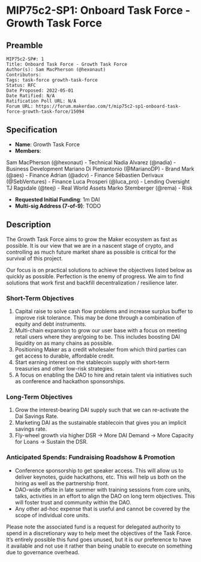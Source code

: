 # MIP75c2-SP1: Onboard Task Force - Growth Task Force

## Preamble

```
MIP75c2-SP#: 1
Title: Onboard Task Force - Growth Task Force
Author(s): Sam MacPherson (@hexonaut)
Contributors:
Tags: task-force growth-task-force
Status: RFC
Date Proposed: 2022-05-01
Date Ratified: N/A
Ratification Poll URL: N/A
Forum URL: https://forum.makerdao.com/t/mip75c2-sp1-onboard-task-force-growth-task-force/15094
```

## Specification

- **Name**: Growth Task Force
- **Members**:

Sam MacPherson (@hexonaut) - Technical
Nadia Alvarez (@nadia) - Business Development
Mariano Di Pietrantonio (@MarianoDP) - Brand
Mark (@aes) - Finance
Adrian (@adcv) - Finance
Sébastien Derivaux (@SebVentures) - Finance
Luca Prosperi (@luca_pro) - Lending Oversight
TJ Ragsdale (@teej) - Real World Assets
Marko Stemberger (@rema) - Risk

- **Requested Initial Funding**: 1m DAI
- **Multi-sig Address (7-of-9)**: TODO

## Description

The Growth Task Force aims to grow the Maker ecosystem as fast as possible. It is our view that we are in a nascent stage of crypto, and controlling as much future market share as possible is critical for the survival of this project.

Our focus is on practical solutions to achieve the objectives listed below as quickly as possible. Perfection is the enemy of progress. We aim to find solutions that work first and backfill decentralization / resilience later.

### Short-Term Objectives

1. Capital raise to solve cash flow problems and increase surplus buffer to improve risk tolerance. This may be done through a combination of equity and debt instruments.
2. Multi-chain expansion to grow our user base with a focus on meeting retail users where they are/going to be. This includes boosting DAI liquidity on as many chains as possible.
3. Positioning Maker as a credit wholesaler from which third parties can get access to durable, affordable credit.
4. Start earning interest on the stablecoin supply with short-term treasuries and other low-risk strategies.
5. A focus on enabling the DAO to hire and retain talent via initiatives such as conference and hackathon sponsorships.

### Long-Term Objectives

1. Grow the interest-bearing DAI supply such that we can re-activate the Dai Savings Rate.
2. Marketing DAI as the sustainable stablecoin that gives you an implicit savings rate.
3. Fly-wheel growth via higher DSR -> More DAI Demand -> More Capacity for Loans -> Sustain the DSR.

### Anticipated Spends: Fundraising Roadshow & Promotion

* Conference sponsorship to get speaker access. This will allow us to deliver keynotes, guide hackathons, etc. This will help us both on the hiring as well as the partnership front.
* DAO-wide offsite in late summer with training sessions from core units, talks, activities in an effort to align the DAO on long term objectives. This will foster trust and community within the DAO.
* Any other ad-hoc expense that is useful and cannot be covered by the scope of individual core units.

Please note the associated fund is a request for delegated authority to spend in a discretionary way to help meet the objectives of the Task Force. It’s entirely possible this fund goes unused, but it is our preference to have it available and not use it rather than being unable to execute on something due to governance overhead.
